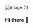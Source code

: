 ![image (1)](https://github.com/YuliaMenachoPages/YuliaMenachoPages/assets/111748377/a6be8f4d-e4cd-4316-ae1a-c21a73ab35e0)



### Hi there 👋

<!--
**YuliaMenachoPages/YuliaMenachoPages** is a ✨ _special_ ✨ repository because its `README.md` (this file) appears on your GitHub profile.

Here are some ideas to get you started:

- 🔭 I’m currently working on ...
- 🌱 I’m currently learning ...
- 👯 I’m looking to collaborate on ...
- 🤔 I’m looking for help with ...
- 💬 Ask me about ...
- 📫 How to reach me: ...
- 😄 Pronouns: ...
- ⚡ Fun fact: ...
-->

